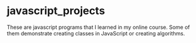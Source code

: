 # javascript_projects

These are javascript programs that I learned in my online course. Some of them demonstrate creating classes in
JavaScript or creating algorithms.
